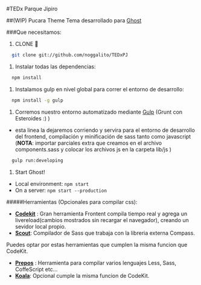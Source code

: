 #TEDx Parque Jipiro

##(WIP) Pucara Theme
Tema desarrollado para [Ghost](https://ghost.org/)

###Que necesitamos:

1. CLONE :ghost:
  ```bash
    git clone git://github.com/noggalito/TEDxPJ
  ```
1. Instalar todas las dependencias:
  ```bash
    npm install
  ```
1. Instalamos gulp en nivel global para correr el entorno de desarrollo:
  ```bash
    npm install -g gulp
  ```
1. Corremos nuestro entorno automatizado mediante [Gulp](http://http://gulpjs.com) (Grunt con Esteroides :) )
  - esta linea la dejaremos corriendo y servira para el entorno de desarrollo del frontend, compilación y minificación de sass tanto como javascript (**NOTA**: importar parciales extra que creamos en el archivo components.sass y colocar los archivos js en la carpeta lib/js )
  ```bash
    gulp run:developing
  ```
1. Start Ghost!
  - Local environment: `npm start`
  - On a server: `npm start --production`


#####Herramientas (Opcionales para compilar css):

- [**Codekit**](https://incident57.com/codekit/) : Gran herramienta Frontent compila tiempo real y agrega un livereload(cambios mostrados sin recargar el navegador), creando un sevidor local propio.
- [**Scout**](http://mhs.github.io/scout-app/): Compilador de Sass que trabaja con la libreria externa Compass.

Puedes optar por estas herramientas que cumplen la misma funcion que CodeKit.

- [**Prepos**](https://prepros.io) : Herramienta para compilar varios lenguajes Less, Sass, CoffeScript etc...
- [**Koala**](http://koala-app.com/): Opcional cumple la misma funcion de CodeKit.

